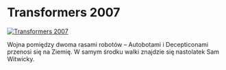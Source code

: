 Transformers 2007 
=============
[![Transformers 2007 ](http://vidos.pl/images/player.gif)](http://vidos.pl/transformers-2007)

 Wojna pomiędzy dwoma rasami robotów – Autobotami i Decepticonami przenosi się na Ziemię. W samym środku walki znajdzie się nastolatek Sam Witwicky.
